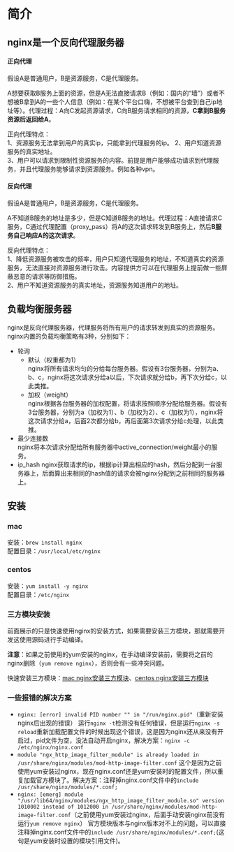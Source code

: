 # 简介

## nginx是一个反向代理服务器

#### 正向代理

假设A是普通用户，B是资源服务，C是代理服务。

A想要获取B服务上面的资源，但是A无法直接请求B（例如：国内的“墙”）或者不想被B拿到A的一些个人信息（例如：在某个平台口嗨，不想被平台查到自己ip地址等）。代理过程：A向C发起资源请求，C向B服务请求相同的资源，**C拿到B服务资源后返回给A**。

正向代理特点：  
1、资源服务无法拿到用户的真实ip，只能拿到代理服务的ip。 
2、用户知道资源服务的真实地址。  
3、用户可以请求到限制性资源服务的内容。前提是用户能够成功请求到代理服务，并且代理服务能够请求到资源服务。例如各种vpn。

#### 反向代理

假设A是普通用户，B是资源服务，C是代理服务。

A不知道B服务的地址是多少，但是C知道B服务的地址。代理过程：A直接请求C服务，C通过代理配置（proxy_pass）将A的这次请求转发到B服务上，然后**B服务自己响应A的这次请求**。

反向代理特点：  
1、降低资源服务被攻击的频率，用户只知道代理服务的地址，不知道真实的资源服务，无法直接对资源服务进行攻击。内容提供方可以在代理服务上提前做一些屏蔽恶意的请求等防御措施。  
2、用户不知道资源服务的真实地址，资源服务知道用户的地址。

## 负载均衡服务器

nginx是反向代理服务器，代理服务将所有用户的请求转发到真实的资源服务。nginx内置的负载均衡策略有3种，分别如下：
- 轮询
  - 默认（权重都为1）  
  nginx将所有请求均匀的分给每台服务器。假设有3台服务器，分别为a、b、c，nginx将这次请求分给a以后，下次请求就分给b，再下次分给c，以此类推。
  - 加权（weight）  
  nginx根据各台服务器的加权配置，将请求按照顺序分配给服务器。假设有3台服务器，分别为a（加权为1）、b（加权为2）、c（加权为1），nginx将这次请求分给a，后面2次都分给b，再后面第3次请求分给c处理，以此类推。
- 最少连接数  
  nginx将本次请求分配给所有服务器中active_connection/weight最小的服务。
- ip_hash
  nginx获取请求的ip，根据ip计算出相应的hash，然后分配到一台服务器上，后面算出来相同的hash值的请求会被nginx分配到之前相同的服务器上。

## 安装

### mac
安装：`brew install nginx`   
配置目录：`/usr/local/etc/nginx`

### centos
安装：`yum install -y nginx`     
配置目录：`/etc/nginx` 

### 三方模块安装

前面展示的只是快速使用nginx的安装方式，如果需要安装三方模块，那就需要开发这使用源码进行手动编译。

**注意**：如果之前使用的yum安装的nginx，在手动编译安装前，需要将之前的nginx删除（`yum remove nginx`），否则会有一些冲突问题。

快速安装三方模块：[mac nginx安装三方模块](https://www.cnblogs.com/ZhYQ-Note/articles/5473262.html)、[centos nginx安装三方模块](https://www.jianshu.com/p/b9e02251e483)

### 一些报错的解决方案
- `nginx: [error] invalid PID number "" in "/run/nginx.pid"`（重新安装nginx后出现的错误）
  运行`nginx -t`检测没有任何错误，但是运行`nginx -s reload`重新加载配置文件的时候出现这个错误，这是因为nginx还从来没有开启过，pid文件为空，没法自动开启nginx，解决方案：`nginx -c /etc/nginx/nginx.conf`
- `module "ngx_http_image_filter_module" is already loaded in /usr/share/nginx/modules/mod-http-image-filter.conf`
  这个是因为之前使用yum安装过nginx，现在nginx.conf还是yum安装时的配置文件，所以重复加载官方模块了。解决方案：注释掉nginx.conf文件中的`include /usr/share/nginx/modules/*.conf;`
- `nginx: [emerg] module "/usr/lib64/nginx/modules/ngx_http_image_filter_module.so" version 1010002 instead of 1012000 in /usr/share/nginx/modules/mod-http-image-filter.conf`（之前使用yum安装过nginx，后面手动安装nginx前没有运行`yum remove nginx`）
  官方模块版本与nginx版本对不上的问题，可以直接注释掉nginx.conf文件中的`include /usr/share/nginx/modules/*.conf;`(这句是yum安装时设置的模块引用文件)。
